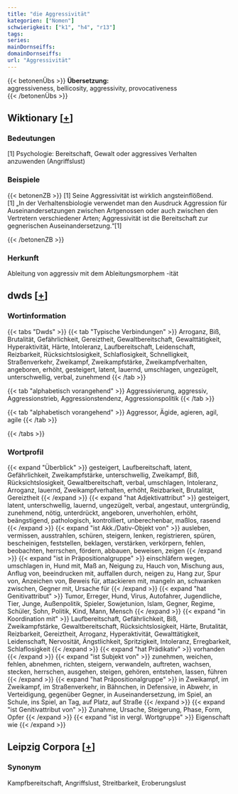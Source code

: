 ```yaml
---
title: "die Aggressivität"
kategorien: ["Nomen"]
schwierigkeit: ["k1", "h4", "r13"]
tags:
series:
mainDornseiffs:
domainDornseiffs:
url: "Aggressivität"
---
```


{{< betonenÜbs >}}
**Übersetzung:**  
aggressiveness, bellicosity, aggressivity, provocativeness  
{{< /betonenÜbs >}}

## Wiktionary [[+](https://de.wiktionary.org/wiki/Aggressivität)]

### Bedeutungen
[1] Psychologie: Bereitschaft, Gewalt oder aggressives Verhalten anzuwenden (Angriffslust)  

### Beispiele
{{< betonenZB >}}
[1] Seine Aggressivität ist wirklich angsteinflößend.  
[1] „In der Verhaltensbiologie verwendet man den Ausdruck Aggression für Auseinandersetzungen zwischen Artgenossen oder auch zwischen den Vertretern verschiedener Arten; Aggressivität ist die Bereitschaft zur gegnerischen Auseinandersetzung.“[1]  

{{< /betonenZB >}}
### Herkunft
Ableitung von aggressiv mit dem Ableitungsmorphem -ität  



## dwds [[+](https://www.dwds.de/wb/Aggressivität)]

### Wortinformation
{{< tabs "Dwds" >}}
{{< tab "Typische Verbindungen" >}}
Arroganz, Biß, Brutalität, Gefährlichkeit, Gereiztheit, Gewaltbereitschaft, Gewalttätigkeit, Hyperaktivität, Härte, Intoleranz, Laufbereitschaft, Leidenschaft, Reizbarkeit, Rücksichtslosigkeit, Schlaflosigkeit, Schnelligkeit, Straßenverkehr, Zweikampf, Zweikampfstärke, Zweikampfverhalten, angeboren, erhöht, gesteigert, latent, lauernd, umschlagen, ungezügelt, unterschwellig, verbal, zunehmend
{{< /tab >}}

{{< tab "alphabetisch vorangehend" >}}
Aggressivierung, aggressiv, Aggressionstrieb, Aggressionstendenz, Aggressionspolitik
{{< /tab >}}

{{< tab "alphabetisch vorangehend" >}}
Aggressor, Ägide, agieren, agil, agile
{{< /tab >}}

{{< /tabs >}}

### Wortprofil
{{< expand "Überblick" >}} gesteigert, Laufbereitschaft, latent, Gefährlichkeit, Zweikampfstärke, unterschwellig, Zweikampf, Biß, Rücksichtslosigkeit, Gewaltbereitschaft, verbal, umschlagen, Intoleranz, Arroganz, lauernd, Zweikampfverhalten, erhöht, Reizbarkeit, Brutalität, Gereiztheit {{< /expand >}}
{{< expand "hat Adjektivattribut" >}} gesteigert, latent, unterschwellig, lauernd, ungezügelt, verbal, angestaut, untergründig, zunehmend, nötig, unterdrückt, angeboren, unverhohlen, erhöht, beängstigend, pathologisch, kontrolliert, unberechenbar, maßlos, rasend {{< /expand >}}
{{< expand "ist Akk./Dativ-Objekt von" >}} ausleben, vermissen, ausstrahlen, schüren, steigern, lenken, registrieren, spüren, bescheinigen, feststellen, beklagen, verstärken, verkörpern, fehlen, beobachten, herrschen, fördern, abbauen, beweisen, zeigen {{< /expand >}}
{{< expand "ist in Präpositionalgruppe" >}} einschläfern wegen, umschlagen in, Hund mit, Maß an, Neigung zu, Hauch von, Mischung aus, Anflug von, beeindrucken mit, auffallen durch, neigen zu, Hang zur, Spur von, Anzeichen von, Beweis für, attackieren mit, mangeln an, schwanken zwischen, Gegner mit, Ursache für {{< /expand >}}
{{< expand "hat Genitivattribut" >}} Tumor, Erreger, Hund, Virus, Autofahrer, Jugendliche, Tier, Junge, Außenpolitik, Spieler, Sowjetunion, Islam, Gegner, Regime, Schüler, Sohn, Politik, Kind, Mann, Mensch {{< /expand >}}
{{< expand "in Koordination mit" >}} Laufbereitschaft, Gefährlichkeit, Biß, Zweikampfstärke, Gewaltbereitschaft, Rücksichtslosigkeit, Härte, Brutalität, Reizbarkeit, Gereiztheit, Arroganz, Hyperaktivität, Gewalttätigkeit, Leidenschaft, Nervosität, Ängstlichkeit, Spritzigkeit, Intoleranz, Erregbarkeit, Schlaflosigkeit {{< /expand >}}
{{< expand "hat Prädikativ" >}} vorhanden {{< /expand >}}
{{< expand "ist Subjekt von" >}} zunehmen, weichen, fehlen, abnehmen, richten, steigern, verwandeln, auftreten, wachsen, stecken, herrschen, ausgehen, steigen, gehören, entstehen, lassen, führen {{< /expand >}}
{{< expand "hat Präpositionalgruppe" >}} in Zweikampf, im Zweikampf, im Straßenverkehr, in Bähnchen, in Defensive, in Abwehr, in Verteidigung, gegenüber Gegner, in Auseinandersetzung, im Spiel, an Schule, ins Spiel, an Tag, auf Platz, auf Straße {{< /expand >}}
{{< expand "ist Genitivattribut von" >}} Zunahme, Ursache, Steigerung, Phase, Form, Opfer {{< /expand >}}
{{< expand "ist in vergl. Wortgruppe" >}} Eigenschaft wie {{< /expand >}}

## Leipzig Corpora [[+](https://corpora.uni-leipzig.de/en/res?word=Aggressivität&corpusId=deu_newscrawl-public_2018)]


### Synonym
Kampfbereitschaft, Angriffslust, Streitbarkeit, Eroberungslust

